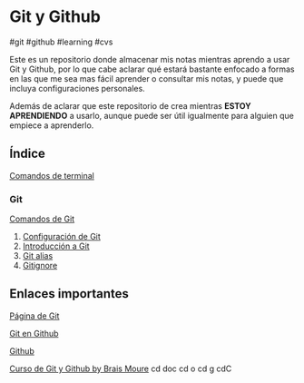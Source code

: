# Git y Github

#git #github #learning #cvs

Este es un repositorio donde almacenar mis notas mientras aprendo a usar Git y Github, por lo que cabe aclarar qué estará bastante enfocado a formas en las que me sea mas fácil aprender o consultar mis notas, y puede que incluya configuraciones personales.

Además de aclarar que este repositorio de crea mientras **ESTOY APRENDIENDO** a usarlo, aunque puede ser útil igualmente para alguien que empiece a aprenderlo.

## Índice

[Comandos de terminal](./Comandos%20de%20la%20terminal%20común.md)

### Git
  [Comandos de Git](./Git/01.%20Comandos%20de%20Git.md)
  1. [Configuración de Git](./Git/Configuración%20de%20Git.md)
  2. [Introducción a Git](./Git/02.%20Introducción%20a%20Git.md)
  3. [Git alias](./Git/03.%20Git%20alias.md)
  4. [Gitignore](./Git/04.%20Gitignore.md)

## Enlaces importantes

[Página de Git](https://git-scm.com/)

[Git en Github](https://github.com/git/git)

[Github](https://github.com)

[Curso de Git y Github by Brais Moure](https://youtu.be/3GymExBkKjE?si=7s43Sv-g88fOb3JV)
	cd doc
		cd o
			cd g
			cdC
